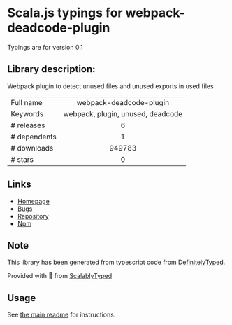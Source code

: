 
# Scala.js typings for webpack-deadcode-plugin

Typings are for version 0.1

## Library description:
Webpack plugin to detect unused files and unused exports in used files

|                    |                 |
| ------------------ | :-------------: |
| Full name          | webpack-deadcode-plugin |
| Keywords           | webpack, plugin, unused, deadcode |
| # releases         | 6 |
| # dependents       | 1 |
| # downloads        | 949783 |
| # stars            | 0 |

## Links
- [Homepage](https://github.com/MQuy/webpack-deadcode-plugin#readme)
- [Bugs](https://github.com/MQuy/webpack-deadcode-plugin/issues)
- [Repository](https://github.com/MQuy/webpack-deadcode-plugin)
- [Npm](https://www.npmjs.com/package/webpack-deadcode-plugin)
    


## Note
This library has been generated from typescript code from [DefinitelyTyped](https://definitelytyped.org).

Provided with :purple_heart: from [ScalablyTyped](https://github.com/oyvindberg/ScalablyTyped)

## Usage
See [the main readme](../../readme.md) for instructions.


